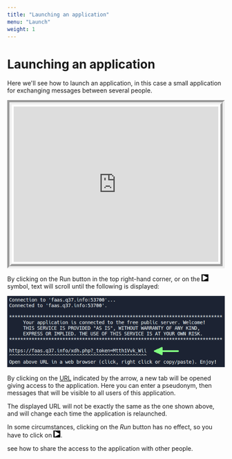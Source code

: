 ```yaml
---
title: "Launching an application"
menu: "Launch"
weight: 1
---
```


# Launching an application

Here we'll see how to launch an application, in this case a small application for exchanging messages between several people.

<div style="display: flex;">
<iframe style="margin: auto; border: groove 10px; padding: 5px;" src="https://replit.com/@Zelbinium/Messages?embed=true" width="500" height="360"></iframe>
</div>

By clicking on the Run button in the top right-hand corner, or on the <svg preserveAspectRatio="xMidYMin" width="16" height="16" viewBox="0 0 24 24" fill="white" style="background-color: black;"><path d="M20.5929 10.9105C21.4425 11.3884 21.4425 12.6116 20.5929 13.0895L6.11279 21.2345C5.27954 21.7033 4.24997 21.1011 4.24997 20.1451L4.24997 3.85492C4.24997 2.89889 5.27954 2.29675 6.11279 2.76545L20.5929 10.9105Z"/></svg> symbol, text will scroll until the following is displayed:


![](LaunchURLToClick.png)


By clicking on the [URL](https://en.wikipedia.org/wiki/URL) indicated by the arrow, a new tab will be opened giving access to the application. Here you can enter a pseudonym, then messages that will be visible to all users of this application.

The displayed URL will not be exactly the same as the one shown above, and will change each time the application is relaunched.

In some circumstances, clicking on the *Run* button has no effect, so you have to click on <svg preserveAspectRatio="xMidYMin" width="16" height="16" viewBox="0 0 24 24" fill="white" style="background-color: black;"><path d="M20.5929 10.9105C21.4425 11.3884 21.4425 12.6116 20.5929 13.0895L6.11279 21.2345C5.27954 21.7033 4.24997 21.1011 4.24997 20.1451L4.24997 3.85492C4.24997 2.89889 5.27954 2.29675 6.11279 2.76545L20.5929 10.9105Z"/></svg>.

see how to share the access to the application with other people.


